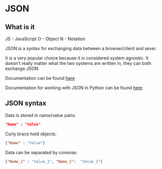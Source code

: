 # JSON
## What is it

JS - JavaScript
O - Object
N - Notation

JSON is a syntax for exchanging data between a browser/client and sever.

It is a very popular choice because it is considered system agnostic.
It doesn't really matter what the two systems are written in, they can both exchange JSON.

Documentation can be found [here](https://www.json.org/)

Documentation for working with JSON in Python can be found [here](https://docs.python.org/3/library/json.html)

## JSON syntax
Data is stored in name/value pairs:
````JSON
"Name" : "Value"
````
Curly brace hold objects:
````JSON
{"Name" : "Value"}
````
Data can be separated by commas:
````JSON
{"Name_1" : "Value_1", "Name_2":  "Value_2"}
````